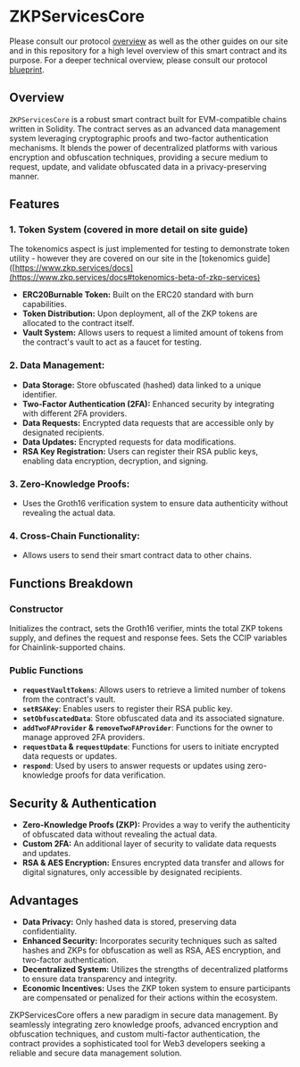 
# ZKPServicesCore

Please consult our protocol [overview](https://zkp.services/docs) as well as the other guides on our site and in this repository for a high level overview of this smart contract and its purpose. For a deeper technical overview, please consult our protocol [blueprint](https://zkp.services/blueprint).

## Overview
`ZKPServicesCore` is a robust smart contract built for EVM-compatible chains written in Solidity. The contract serves as an advanced data management system leveraging cryptographic proofs and two-factor authentication mechanisms. It blends the power of decentralized platforms with various encryption and obfuscation techniques, providing a secure medium to request, update, and validate obfuscated data in a privacy-preserving manner.

## Features
### 1. Token System (covered in more detail on site guide)
The tokenomics aspect is just implemented for testing to demonstrate token utility - however they are covered on our site in the [tokenomics guide]([https://www.zkp.services/docs](https://www.zkp.services/docs#tokenomics-beta-of-zkp-services)
- **ERC20Burnable Token:** Built on the ERC20 standard with burn capabilities.
- **Token Distribution:** Upon deployment, all of the ZKP tokens are allocated to the contract itself.
- **Vault System:** Allows users to request a limited amount of tokens from the contract's vault to act as a faucet for testing.

### 2. Data Management:
- **Data Storage:** Store obfuscated (hashed) data linked to a unique identifier.
- **Two-Factor Authentication (2FA):** Enhanced security by integrating with different 2FA providers.
- **Data Requests:** Encrypted data requests that are accessible only by designated recipients.
- **Data Updates:** Encrypted requests for data modifications.
- **RSA Key Registration:** Users can register their RSA public keys, enabling data encryption, decryption, and signing.

### 3. Zero-Knowledge Proofs:
- Uses the Groth16 verification system to ensure data authenticity without revealing the actual data.

### 4. Cross-Chain Functionality:
- Allows users to send their smart contract data to other chains.

## Functions Breakdown

### Constructor
Initializes the contract, sets the Groth16 verifier, mints the total ZKP tokens supply, and defines the request and response fees. Sets the CCIP variables for Chainlink-supported chains.

### Public Functions
- **`requestVaultTokens`**: Allows users to retrieve a limited number of tokens from the contract's vault.
- **`setRSAKey`**: Enables users to register their RSA public key.
- **`setObfuscatedData`**: Store obfuscated data and its associated signature.
- **`addTwoFAProvider` & `removeTwoFAProvider`**: Functions for the owner to manage approved 2FA providers.
- **`requestData` & `requestUpdate`**: Functions for users to initiate encrypted data requests or updates.
- **`respond`**: Used by users to answer requests or updates using zero-knowledge proofs for data verification.

## Security & Authentication
- **Zero-Knowledge Proofs (ZKP):** Provides a way to verify the authenticity of obfuscated data without revealing the actual data.
- **Custom 2FA:** An additional layer of security to validate data requests and updates.
- **RSA & AES Encryption:** Ensures encrypted data transfer and allows for digital signatures, only accessible by designated recipients.

## Advantages
- **Data Privacy:** Only hashed data is stored, preserving data confidentiality.
- **Enhanced Security:** Incorporates security techniques such as salted hashes and ZKPs for obfuscation as well as RSA, AES encryption, and two-factor authentication.
- **Decentralized System:** Utilizes the strengths of decentralized platforms to ensure data transparency and integrity.
- **Economic Incentives:** Uses the ZKP token system to ensure participants are compensated or penalized for their actions within the ecosystem.

ZKPServicesCore offers a new paradigm in secure data management. By seamlessly integrating zero knowledge proofs, advanced encryption and obfuscation techniques, and custom multi-factor authentication, the contract provides a sophisticated tool for Web3 developers seeking a reliable and secure data management solution.
